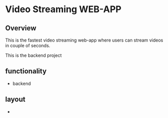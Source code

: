 # Video Streaming WEB-APP

## Overview
This is the fastest video streaming web-app where users can stream videos in couple of seconds. 

This is the backend project 


## functionality
- backend 
## layout
- 